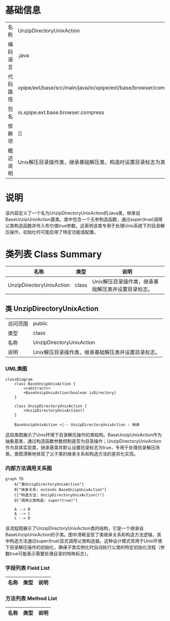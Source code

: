 # 基础信息

|      |      |
|------|------|
| 名称 | UnzipDirectoryUnixAction |
| 编码语言 | .java |
| 代码路径 | xpipe/ext/base/src/main/java/io/xpipe/ext/base/browser/compress/UnzipDirectoryUnixAction.java |
| 包名 | io.xpipe.ext.base.browser.compress |
| 依赖项 | [] |
| 概述说明 | Unix解压目录操作类，继承基础解压类，构造时设置目录标志为真。 |

# 说明

该内容定义了一个名为UnzipDirectoryUnixAction的Java类，继承自BaseUnzipUnixAction基类。类中包含一个无参构造函数，通过super(true)调用父类构造函数并传入布尔值true参数。这表明该类专用于处理Unix系统下的目录解压操作，初始化时可能启用了特定功能或配置。

# 类列表 Class Summary

| 名称   | 类型  | 说明 |
|-------|------|-------------|
| UnzipDirectoryUnixAction | class | Unix解压目录操作类，继承基础解压类并设置目录标志。 |



## 类 UnzipDirectoryUnixAction

|      |      |
|------|------|
| 访问范围 | public |
| 类型 | class |
| 名称 | UnzipDirectoryUnixAction |
| 说明 | Unix解压目录操作类，继承基础解压类并设置目录标志。 |


### UML类图

```mermaid
classDiagram
    class BaseUnzipUnixAction {
        <<abstract>>
        +BaseUnzipUnixAction(boolean isDirectory)
    }
    
    class UnzipDirectoryUnixAction {
        +UnzipDirectoryUnixAction()
    }
    
    BaseUnzipUnixAction <|-- UnzipDirectoryUnixAction : 继承
```

这段类图展示了Unix环境下目录解压操作的类结构。BaseUnzipUnixAction作为抽象基类，通过构造函数参数控制是否为目录操作；UnzipDirectoryUnixAction作为具体实现类，继承基类并默认设置目录标志为true，专用于处理目录解压场景。类图清晰地体现了父子类的继承关系和构造方法的差异化实现。


### 内部方法调用关系图

```mermaid
graph TD
    A["类UnzipDirectoryUnixAction"]
    B["继承关系: extends BaseUnzipUnixAction"]
    C["构造方法: UnzipDirectoryUnixAction()"]
    D["调用父类构造: super(true)"]

    A --> B
    A --> C
    C --> D
```

该流程图展示了UnzipDirectoryUnixAction类的结构，它是一个继承自BaseUnzipUnixAction的子类。图中清晰呈现了类继承关系和构造方法逻辑，其中构造方法通过super(true)显式调用父类构造器。这种设计模式常用于Unix环境下目录解压操作的初始化，确保子类实例化时自动执行父类的特定初始化流程（参数true可能表示需要处理目录的特殊标志）。

### 字段列表 Field List

| 名称  | 类型  | 说明 |
|-------|-------|------|

### 方法列表 Method List

| 名称  | 类型  | 说明 |
|-------|-------|------|




